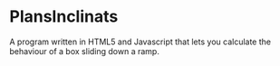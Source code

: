 # PlansInclinats
A program written in HTML5 and Javascript that lets you calculate the behaviour of a box sliding down a ramp.
